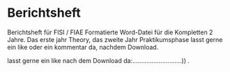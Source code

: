 # Berichtsheft
Berichtsheft für FISI / FIAE
Formatierte Word-Datei für die Kompletten 2 Jahre.
Das erste jahr Theory, das zweite Jahr Praktikumsphase
lasst gerne ein like oder ein kommentar da, nachdem Download.

lasst gerne ein like nach dem Download da:............................))
. 